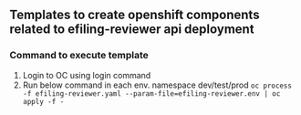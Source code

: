 ## Templates to create openshift components related to efiling-reviewer api deployment

### Command to execute template
1) Login to OC using login command
2) Run below command in each env. namespace dev/test/prod
   ``oc process -f efiling-reviewer.yaml --param-file=efiling-reviewer.env | oc apply -f -``
